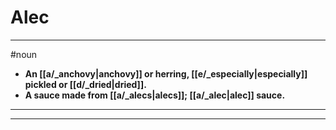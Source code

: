 # Alec
---
#noun
- **An [[a/_anchovy|anchovy]] or herring, [[e/_especially|especially]] pickled or [[d/_dried|dried]].**
- **A sauce made from [[a/_alecs|alecs]]; [[a/_alec|alec]] sauce.**
---
---
